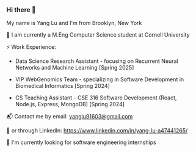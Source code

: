 ### Hi there 👋

My name is Yang Lu and I'm from Brooklyn, New York

🏫 I am currently a M.Eng Computer Science student at Cornell University

⚡ Work Experience:

* Data Science Research Assistant - focusing on Recurrent Neural Networks and Machine Learning [Spring 2025]

* VIP WebGenomics Team - specializing in Software Development in Biomedical Informatics [Spring 2024]
  
* CS Teaching Assistant - CSE 316 Software Development (React, Node.js, Express, MongoDB) [Spring 2024]

📬 Contact me by email: yanglu91603@gmail.com 

💬 or through LinkedIn: https://www.linkedin.com/in/yang-lu-a47441265/

🚀 I'm currently looking for software engineering internships
